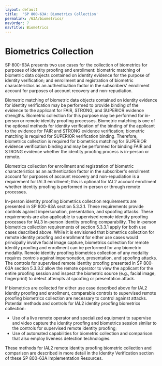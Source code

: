 ```yaml
---
layout: default
title:  'SP 800-63A: Biometrics Collection'
permalink: /63A/biometrics/
navOrder: 7
navTitle: Biometrics
---
```


# Biometrics Collection

SP 800-63A presents two use cases for the collection of biometrics for purposes of identity proofing and enrollment: biometric matching of biometric data objects contained on identity evidence for the purpose of identity verification; and enrollment and registration of biometric characteristics as an authentication factor in the subscribers' enrollment account for purposes of account recovery and non-repudiation.

Biometric matching of biometric data objects contained on identity evidence for identity verification may be performed to provide binding of the evidence to the applicant for FAIR, STRONG, and SUPERIOR evidence strengths. Biometric collection for this purpose may be performed for in-person or remote identity proofing processes. Biometric matching is one of the optional methods for identity verification of the binding of the applicant to the evidence for FAIR and STRONG evidence verification; biometric matching is required for SUPERIOR verification binding. Therefore, biometrics collection is required for biometrics matching for SUPERIOR evidence verification binding and may be performed for binding FAIR and STRONG evidence whether the identity proofing process is in-person or remote.

Biometrics collection for enrollment and registration of biometric characteristics as an authentication factor in the subscriber's enrollment account for purposes of account recovery and non-repudiation is a requirement for IAL3 enrollment; this is optional for IAL2 account enrollment whether identity proofing is performed in-person or through remote processes.

In-person identity proofing biometrics collection requirements are presented in SP 800-63A section 5.3.3.1. These requirements provide controls against impersonation, presentation, and spoofing attacks. These requirements are also applicable to supervised remote identity proofing processes for IAL3 in-person identity proofing comparability. The in-person biometrics collection requirements of section 5.3.3.1 apply for both use cases described above. While it is envisioned that biometrics collection for remote identity proofing and enrollment for either use cases would principally involve facial image capture, biometrics collection for remote identity proofing and enrollment can be performed for any biometric modality. Remote identity proofing biometrics collection of any modality requires controls against impersonation, presentation, and spoofing attacks. The controls for supervised remote identity proofing presented in SP 800-63A section 5.3.3.2 allow the remote operator to view the applicant for the entire proofing session and inspect the biometric source (e.g., facial image, fingerprint) to detect attempts at spoofing or presentation attack.

If biometrics are collected for either use case described above for IAL2 identity proofing and enrollment, comparable controls to supervised remote proofing biometrics collection are necessary to control against attacks. Potential methods and controls for IAL2 identity proofing biometrics collection:

- Use of a live remote operator and specialized equipment to supervise and video capture the identity proofing and biometrics session similar to the controls for supervised remote identity proofing;
- Use of automated capabilities for biometric collection and comparison that also employ liveness detection technologies.

These methods for IAL2 remote identity proofing biometric collection and comparison are described in more detail in the Identity Verification section of these SP 800-63A Implementation Resources.
